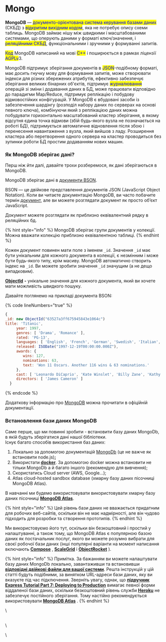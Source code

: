 # Mongo

**MongoDB** — <mark style="color:blue;">документо-орієнтована система керування базами даних</mark> (СКБД) з <mark style="color:blue;">відкритим вихідним кодом</mark>, яка не потребує опису схеми таблиць. MongoDB займає нішу між швидкими і масштабованими системами, що оперують даними у форматі ключ/значення, і <mark style="color:blue;">реляційними СКБД</mark>, функціональними і зручними у формуванні запитів.

<mark style="color:blue;">Код</mark> MongoDB написаний на мові <mark style="color:blue;">C++</mark> і поширюється в рамках ліцензії <mark style="color:blue;">AGPLv</mark>3.

MongoDB підтримує зберігання документів в <mark style="color:blue;">JSON</mark>-подібному форматі, має досить гнучку мову для формування запитів, може створювати індекси для різних збережених атрибутів, ефективно забезпечує зберігання великих бінарних об'єктів, підтримує <mark style="color:blue;">журналювання</mark> операцій зі зміни і додавання даних в БД, може працювати відповідно до парадигми Map/Reduce, підтримує реплікацію і побудову відмовостійких конфігурацій. У MongoDB є вбудовані засоби із забезпечення шардінгу (розподіл набору даних по серверах на основі певного ключа), комбінуючи який з реплікацією даних можна побудувати горизонтально масштабований кластер зберігання, в якому відсутня єдина точка відмови (збій будь-якого вузла не позначається на роботі БД), підтримується автоматичне відновлення після збою і перенесення навантаження з вузла, який вийшов з ладу. Розширення кластера або перетворення одного сервера на кластер проводиться без зупинки роботи БД простим додаванням нових машин.

### Як MongoDB зберігає дані?

Перш ніж йти далі, давайте трохи розберемося, як дані зберігаються в MongoDB.

MongoDB зберігає дані в [документи BSON](https://docs.mongodb.com/manual/core/document/).&#x20;

BSON — це двійкове представлення документів JSON (JavaScript Object Notation). Коли ви читаєте документацію MongoDB, ви часто побачите термін [документ](https://docs.mongodb.com/manual/reference/glossary/#term-document), але ви можете розглядати документ як просто об’єкт JavaScript.

Документ можете розглядати як приблизно еквівалентний рядку в реляційних бд.

{% hint style="info" %}
MongoDB зберігає групи документів у колекції. Можна вважати колекцію приблизно еквівалентною таблиці.
{% endhint %}

Кожен документ повинен мати поле з іменем `_id`. Значення `_id` має бути унікальним для кожного документа в колекції, є незмінним і може бути будь-якого типу, крім масиву. MongoDB автоматично створить індекс на `_id`. Ви можете зробити значення `_id` значущим (а не дещо випадковим).

[**ObjectId**](https://docs.mongodb.com/manual/reference/bson-types/#objectid) **-** унікальне значення для кожного документа, який ви хочете мати можливість швидкого пошуку.&#x20;

Давайте поглянемо на прикладі документа BSON:

{% code lineNumbers="true" %}
```javascript
{
_id: new ObjectId("63527a3ff675945843e1064c")      
title: 'Titanic',
     year: 1997,
     genres: [ 'Drama', 'Romance' ],
     rated: 'PG-13',
     languages: [ 'English', 'French', 'German', 'Swedish', 'Italian', 'Russian' ],
     released: ISODate("1997-12-19T00:00:00.000Z"),
     awards: {
        wins: 127,
        nominations: 63,
        text: 'Won 11 Oscars. Another 116 wins & 63 nominations.'
     },
     cast: [ 'Leonardo DiCaprio', 'Kate Winslet', 'Billy Zane', 'Kathy Bates' ],
     directors: [ 'James Cameron' ]
  }
```
{% endcode %}

Додаткову інформацію про [MongoDB](https://www.mongodb.com/docs/) можна прочитати в офіційній документації.

### **Встановлення бази даних MongoDB**

Саме перше, що ми повинні зробити - встановити базу даних MongoDb, в якій будуть зберігатися дані нашої бібліотеки.\
Існує багато способів використання баз даних:

1. Локально за допомогою документацій [MongoDb](https://www.mongodb.com/docs/manual/installation/) (це не важче як встановити node.js)**;**
2. Використати [**docker**](https://www.docker.com/get-started/). За допомогою docker можна встановити не тільки MongoDb а й багато іншого (рекомендую для вивчення);
3. Скористатись Cloud server (AWS, Google…);
4. Atlas cloud-hosted sandbox database (хмарну базу даних пісочниці MongoDB Atlas).

В навчанні ми будемо використовувати використовувати хмарну базу даних пісочниці [**MongoDB Atlas**](https://www.mongodb.com/atlas/database).

{% hint style="info" %}
Цей рівень бази даних не вважається придатним для робочих веб-сайтів, оскільки він не має надмірності, але він чудово підходить для розробки та створення прототипів.
{% endhint %}

Ми використовуємо його тут, оскільки він безкоштовний і простий у налаштуванні, а також тому, що MongoDB Atlas є популярною базою даних як постачальник послуг, якого ви можете розумно вибрати для своєї робочої бази даних (інші популярні варіанти на момент написання включають [**Compose**](https://www.compose.com/) , [**ScaleGrid**](https://scalegrid.io/pricing.html) і [**ObjectRocket**](https://www.objectrocket.com/) ).

{% hint style="info" %}
Примітка. За бажанням ви можете налаштувати базу даних MongoDb локально, завантаживши та встановивши [**відповідні двійкові файли для вашої системи**](https://www.mongodb.com/download-center/community/releases). Решта інструкцій у цій статті будуть подібними, за винятком URL-адреси бази даних, яку ви вказуєте під час підключення. Зверніть увагу, однак, що [**підручник Express Tutorial Part 7: Deploying to Production**](https://developer.mozilla.org/en-US/docs/Learn/Server-side/Express\_Nodejs/deployment) вимагає певної форми віддаленої бази даних, оскільки безкоштовний рівень служби [**Heroku**](https://www.heroku.com/) не забезпечує постійного зберігання. Тому настійно рекомендується використовувати [**MongoDB Atlas**](https://www.mongodb.com/atlas/database) .
{% endhint %}

\


\
\


\
